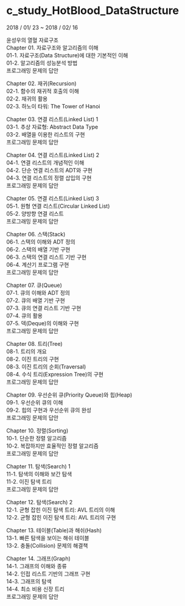 # c_study_HotBlood_DataStructure

2018 / 01/ 23 ~ 2018 / 02/ 16<br/>

 윤성우의 열혈 자료구조<br>
Chapter 01. 자료구조와 알고리즘의 이해<br>
01-1. 자료구조(Data Structure)에 대한 기본적인 이해<br>
01-2. 알고리즘의 성능분석 방법<br>
프로그래밍 문제의 답안<br>

Chapter 02. 재귀(Recursion)<br>
02-1. 함수의 재귀적 호출의 이해<br>
02-2. 재귀의 활용<br>
02-3. 하노이 타워: The Tower of Hanoi<br>

Chapter 03. 연결 리스트(Linked List) 1<br>
03-1. 추상 자료형: Abstract Data Type<br>
03-2. 배열을 이용한 리스트의 구현<br>
프로그래밍 문제의 답안<br>

Chapter 04. 연결 리스트(Linked List) 2<br>
04-1. 연결 리스트의 개념적인 이해<br>
04-2. 단순 연결 리스트의 ADT와 구현<br>
04-3. 연결 리스트의 정렬 삽입의 구현<br>
프로그래밍 문제의 답안<br>

Chapter 05. 연결 리스트(Linked List) 3<br>
05-1. 원형 연결 리스트(Circular Linked List)<br>
05-2. 양방향 연결 리스트<br>
프로그래밍 문제의 답안<br>

Chapter 06. 스택(Stack)<br>
06-1. 스택의 이해와 ADT 정의<br>
06-2. 스택의 배열 기반 구현<br>
06-3. 스택의 연결 리스트 기반 구현<br>
06-4. 계산기 프로그램 구현<br>
프로그래밍 문제의 답안<br>

Chapter 07. 큐(Queue)<br>
07-1. 큐의 이해와 ADT 정의<br>
07-2. 큐의 배열 기반 구현<br>
07-3. 큐의 연결 리스트 기반 구현<br>
07-4. 큐의 활용<br>
07-5. 덱(Deque)의 이해와 구현<br>
프로그래밍 문제의 답안<br>

Chapter 08. 트리(Tree)<br>
08-1. 트리의 개요<br>
08-2. 이진 트리의 구현<br>
08-3. 이진 트리의 순회(Traversal)<br>
08-4. 수식 트리(Expression Tree)의 구현<br>
프로그래밍 문제의 답안<br>

Chapter 09. 우선순위 큐(Priority Queue)와 힙(Heap)<br>
09-1. 우선순위 큐의 이해<br>
09-2. 힙의 구현과 우선순위 큐의 완성<br>
프로그래밍 문제의 답안<br>

Chapter 10. 정렬(Sorting)<br>
10-1. 단순한 정렬 알고리즘<br>
10-2. 복잡하지만 효율적인 정렬 알고리즘<br>
프로그래밍 문제의 답안<br>

Chapter 11. 탐색(Search) 1<br>
11-1. 탐색의 이해와 보간 탐색<br>
11-2. 이진 탐색 트리<br>
프로그래밍 문제의 답안<br>

Chapter 12. 탐색(Search) 2<br>
12-1. 균형 잡힌 이진 탐색 트리: AVL 트리의 이해<br>
12-2. 균형 잡힌 이진 탐색 트리: AVL 트리의 구현<br>

Chapter 13. 테이블(Table)과 해쉬(Hash)<br>
13-1. 빠른 탐색을 보이는 해쉬 테이블<br>
13-2. 충돌(Collision) 문제의 해결책<br>

Chapter 14. 그래프(Graph)<br>
14-1. 그래프의 이해와 종류<br>
14-2. 인접 리스트 기반의 그래프 구현<br>
14-3. 그래프의 탐색<br>
14-4. 최소 비용 신장 트리<br>
프로그래밍 문제의 답안
